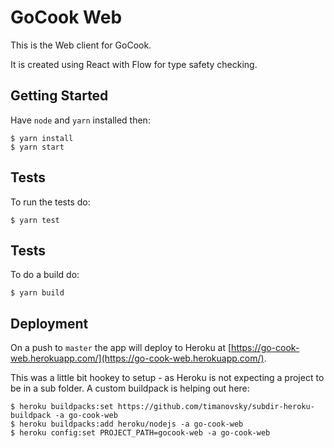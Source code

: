 # GoCook Web

This is the Web client for GoCook.

It is created using React with Flow for type safety checking. 

## Getting Started
Have `node` and `yarn` installed then:

```
$ yarn install
$ yarn start
```

## Tests
To run the tests do:

```
$ yarn test
```

## Tests
To do a build do:

```
$ yarn build
```

## Deployment
On a push to `master` the app will deploy to Heroku at [https://go-cook-web.herokuapp.com/](https://go-cook-web.herokuapp.com/).

This was a little bit hookey to setup - as Heroku is not expecting a project to be in a sub folder. A custom buildpack is helping out here:

```
$ heroku buildpacks:set https://github.com/timanovsky/subdir-heroku-buildpack -a go-cook-web
$ heroku buildpacks:add heroku/nodejs -a go-cook-web
$ heroku config:set PROJECT_PATH=gocook-web -a go-cook-web
```